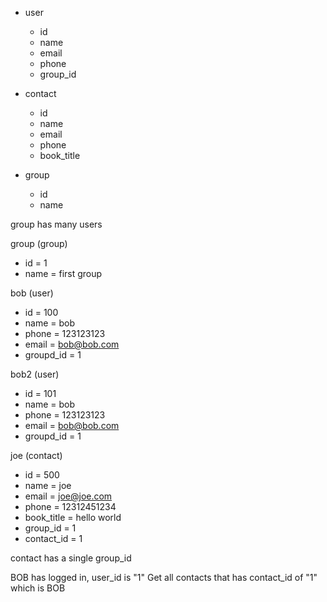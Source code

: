 - user

  - id
  - name
  - email
  - phone
  - group_id

- contact

  - id
  - name
  - email
  - phone
  - book_title

- group
  - id
  - name

group has many users

group (group)

- id = 1
- name = first group

bob (user)

- id = 100
- name = bob
- phone = 123123123
- email = bob@bob.com
- groupd_id = 1

bob2 (user)

- id = 101
- name = bob
- phone = 123123123
- email = bob@bob.com
- groupd_id = 1

joe (contact)

- id = 500
- name = joe
- email = joe@joe.com
- phone = 12312451234
- book_title = hello world
- group_id = 1
- contact_id = 1

contact has a single group_id

BOB has logged in, user_id is "1"
Get all contacts that has contact_id of "1"
which is BOB
